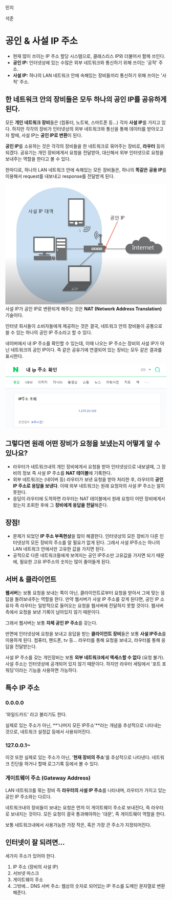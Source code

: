 민지

석준

# 공인 & 사설 IP 주소

- 현재 많이 쓰이는 IP 주소 할당 시스템으로, 클래스리스 IP와 더불어서 함께 쓰인다.
- **공인 IP:** 인터넷상에 있는 수많은 외부 네트워크와 통신하기 위해 쓰이는 '공적' 주소.
- **사설 IP:** 하나의 LAN 네트워크 안에 속해있는 장비들끼리 통신하기 위해 쓰이는 '사적' 주소.

## 한 네트워크 안의 장비들은 모두 하나의 공인 IP를 공유하게 된다.

모든 **개인 네트워크 장비**들은 (컴퓨터, 노트북, 스마트폰 등...) 각자 **사설 IP**를 가지고 있다. 하지만 각각의 장비가 인터넷상의 외부 네트워크와 통신을 통해 데이터를 받아오고자 할때, 사설 IP는 **공인 IP로 변환**이 된다.

**공인 IP**를 소유하는 것은 각각의 장비들을 한 네트워크로 묶어주는 장비로, **라우터** 등이 되겠다. 공유기는 개인 장비에게서 요청을 전달받아, 대신해서 외부 인터넷으로 요청을 보내주는 역할을 한다고 볼 수 있다.

한마디로, 하나의 LAN 네트워크 안에 속해있는 모든 장비들은, 하나의 **똑같은 공용 IP**를 이용해서 request를 내보내고 response를 전달받게 된다.

![](./img/04-private-public.png)
사설 IP가 공인 IP로 변환되게 해주는 것은 **NAT (Network Address Translation)** 기술이다.

인터넷 회사들이 소비자들에게 제공하는 것은 결국, 네트워크 안의 장비들이 공통으로 쓸 수 있는 하나의 공인 IP 주소라고 할 수 있다.

네이버에서 내 IP 주소를 확인할 수 있는데, 이때 나오는 IP 주소는 장비의 사설 IP가 아닌 네트워크의 공인 IP이다. 즉 같은 공유기에 연결되어 있는 장비는 모두 같은 결과를 표시한다.

![](./img/04-naver-ip.png)

## 그렇다면 원래 어떤 장비가 요청을 보냈는지 어떻게 알 수 있나요?

- 라우터가 네트워크내의 개인 장비에게서 요청을 받아 인터넷상으로 내보낼때, 그 장비의 정보 즉 사설 IP 주소를 **NAT 테이블**에 기록한다.
- 외부 네트워크는 (네이버 등) 라우터가 보낸 요청을 받아 처리한 후, 라우터의 **공인 IP 주소로 응답을 보낸다**. 이때 외부 네트워크는 원래 요청자의 사설 IP 주소는 알지 못한다.
- 응답이 라우터에 도착하면 라우터는 NAT 테이블에서 원래 요청이 어떤 장비에게서 왔는지 조회한 후에 그 **장비에게 응답을 전달**해준다.

## 장점!

- 문제가 되었던 **IP 주소 부족현상**을 많이 해결한다. 인터넷상의 모든 장비가 다른 인터넷상의 모든 장비의 주소를 알 필요가 없게 된다. 그래서 사설 IP주소는 하나의 LAN 네트워크 안에서만 고유한 값을 가지면 된다.
- 공적으로 다른 네트워크들에게 보여지는 공인 IP주소만 고유값을 가지면 되기 때문에, 필요한 고유 IP주소의 숫자는 많이 줄어들게 된다.

## 서버 & 클라이언트

**웹서버**는 보통 요청을 보내는 쪽이 아닌, 클라이언트로부터 요청을 받아서 그에 맞는 응답을 돌려보내주는 역할을 한다. 만약 웹서버가 사설 IP 주소를 갖게 된다면, 공인 IP 소유자 즉 라우터는 일방적으로 들어오는 요청을 웹서버에 전달하지 못할 것이다. 웹서버측에서 요청을 보낸 기록이 남아있지 않기 때문이다. 

그래서 웹서버는 보통 **자체 공인 IP 주소**를 갖는다.

반면에 인터넷상에 요청을 보내고 응답을 받는 **클라이언트 장비**들은 보통 **사설 IP주소**를 이용하게 된다.  컴퓨터, 핸드폰, tv 등... 라우터를 통해 요청을 보내고, 라우터를 통해 응답을 전달받는다.

사설 IP 주소를 갖는 개인장비는 보통 **외부 네트워크에서 엑세스할 수 없다** (요청 불가). 사설 주소는 인터넷상에 공개되어 있지 않기 때문이다. 하지만 라우터 세팅에서 '포트 포워딩'이라는 기능을 사용하면 가능하다.

## 특수 IP 주소

### 0.0.0.0

'와일드카드' 라고 불리기도 한다.

실제로 있는 주소가 아닌, **'나머지 모든 IP주소'**라는 개념을 추상적으로 나타내는 것으로, 네트워크 설정값 등에서 사용되어진다.

### 127.0.0.1~

이것 또한 실제로 있는 주소가 아닌, '**현재 장비의 주소**'를 추상적으로 나타낸다. 네트워크 진단을 하거나 할때 로그기록 등에서 볼 수 있다.

### 게이트웨이 주소 (Gateway Address)

LAN 네트워크를 묶는 장비 즉 **라우터의 사설 IP 주소**를 나타내며, 라우터가 가지고 있는 공인 IP 주소와는 다르다.

네트워크내의 장비들이 보내는 요청은 먼저 이 게이트웨이 주소로 보내진다, 즉 라우터로 보내지는 것이다. 모든 요청이 결국 통과해야하는 '대문', 즉 게이트웨이 역할을 한다.

보통 네트워크내에서 사용가능한 가장 작은, 혹은 가장 큰 주소가 지정되어진다.

## 인터넷이 잘 되려면...

세가지 주소가 있어야 한다.

1. IP 주소 (장비의 사설 IP)
2. 서브넷 마스크 
3. 게이트웨이 주소
4. 그밖에... DNS 서버 주소: 웹상의 숫자로 되어있는 IP 주소를 도메인 문자열로 변환해준다.